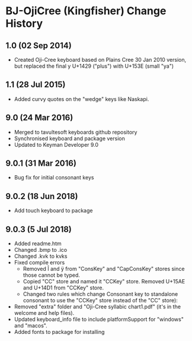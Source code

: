 BJ-OjiCree (Kingfisher) Change History
=======================

1.0 (02 Sep 2014)
-----------------

* Created Oji-Cree keyboard based on Plains Cree 30 Jan 2010 version, but replaced the final y U+1429 ("plus") with U+153E (small "ya")

1.1 (28 Jul 2015)
-----------------

* Added curvy quotes on the "wedge" keys like Naskapi.

9.0 (24 Mar 2016)
-----------------

* Merged to tavultesoft keyboards github repository
* Synchronised keyboard and package version
* Updated to Keyman Developer 9.0

9.0.1 (31 Mar 2016)
-----------------

* Bug fix for initial consonant keys

9.0.2 (18 Jun 2018)
-------------------

* Add touch keyboard to package

9.0.3 (5 Jul 2018)
-------------------

* Added readme.htm
* Changed .bmp to .ico
* Changed .kvk to kvks
* Fixed compile errors
  * Removed Î and ÿ from "ConsKey" and "CapConsKey" stores since those cannot be typed.
  * Copied "CC" store and named it "CCKey" store. Removed U+15AE and U+14D1 from "CCKey" store.
  * Changed two rules which change Consonant key to standalone consonant to use the "CCKey" store instead of the "CC" store):
* Removed "extra" folder and "Oji-Cree syllabic chart1.pdf" (it's in the welcome and help files).
* Updated keyboard_info file to include platformSupport for "windows" and "macos".
* Added fonts to package for installing
